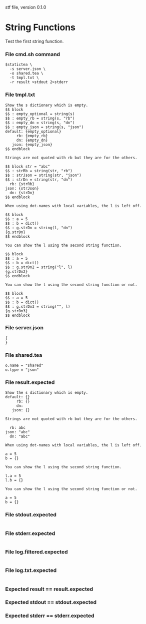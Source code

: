 stf file, version 0.1.0

# String Functions

Test the first string function.

### File cmd.sh command

~~~
$statictea \
  -s server.json \
  -o shared.tea \
  -t tmpl.txt \
  -r result >stdout 2>stderr
~~~


### File tmpl.txt

~~~
Show the s dictionary which is empty.
$$ block
$$ : empty_optional = string(s)
$$ : empty_rb = string(s, "rb")
$$ : empty_dn = string(s, "dn")
$$ : empty_json = string(s, "json")
default: {empty_optional}
     rb: {empty_rb}
     dn: {empty_dn}
   json: {empty_json}
$$ endblock

Strings are not quoted with rb but they are for the others.

$$ block str = "abc"
$$ : strRb = string(str, "rb")
$$ : strJson = string(str, "json")
$$ : strDn = string(str, "dn")
  rb: {strRb}
json: {strJson}
  dn: {strDn}
$$ endblock

When using dot-names with local variables, the l is left off.

$$ block
$$ : a = 5
$$ : b = dict()
$$ : g.strDn = string(l, "dn")
{g.strDn}
$$ endblock

You can show the l using the second string function.

$$ block
$$ : a = 5
$$ : b = dict()
$$ : g.strDn2 = string("l", l)
{g.strDn2}
$$ endblock

You can show the l using the second string function or not.

$$ block
$$ : a = 5
$$ : b = dict()
$$ : g.strDn3 = string("", l)
{g.strDn3}
$$ endblock
~~~

### File server.json

~~~
{
}
~~~

### File shared.tea

~~~
o.name = "shared"
o.type = "json"
~~~

### File result.expected

~~~
Show the s dictionary which is empty.
default: {}
     rb: {}
     dn:
   json: {}

Strings are not quoted with rb but they are for the others.

  rb: abc
json: "abc"
  dn: "abc"

When using dot-names with local variables, the l is left off.

a = 5
b = {}

You can show the l using the second string function.

l.a = 5
l.b = {}

You can show the l using the second string function or not.

a = 5
b = {}
~~~

### File stdout.expected

~~~
~~~

### File stderr.expected

~~~
~~~

### File log.filtered.expected

~~~
~~~

### File log.txt.expected

~~~
~~~

### Expected result == result.expected
### Expected stdout == stdout.expected
### Expected stderr == stderr.expected
